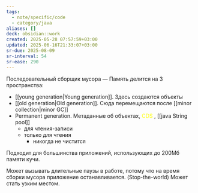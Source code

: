 ```yaml
---
tags:
  - note/specific/code
  - category/java
aliases: []
deck: obsidian::work
created: 2025-05-28 07:57:59+03:00
updated: 2025-06-16T21:33:07+03:00
sr-due: 2025-08-09
sr-interval: 54
sr-ease: 290
---
```


Последовательный сборщик мусора
—
Память делится на 3 пространства:
- [[young generation|Young generation]]. Здесь создаются объекты
- [[old generation|Old generation]]. Сюда перемещаются после [[minor collection|minor GC]]
- Permanent generation. Метаданные об объектах, <font color="#ffff00">CDS</font> , [[java String pool]]
	- для чтения-записи
	- только для чтения
		- никогда не чистится

Подходит для большинства приложений, использующих до 200Мб памяти кучи.

Может вызывать длительные паузы в работе, потому что на время сборки мусора приложение останавливается. (Stop-the-world)
Может стать узким местом.
